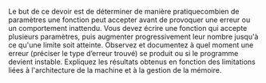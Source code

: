 Le but de ce devoir est de déterminer de manière pratiquecombien de paramètres une fonction peut accepter avant de provoquer une erreur ou un comportement inattendu. Vous devez écrire une fonction qui accepte plusieurs paramètres, puis 
augmenter progressivement leur nombre jusqu'à ce qu'une limite soit atteinte. Observez et documentez à quel moment une erreur (préciser le type d’erreur trouvé) se produit ou si le programme devient instable.
Expliquez les résultats obtenus en fonction des limitations liées à l'architecture de la machine et à la gestion de la mémoire.

